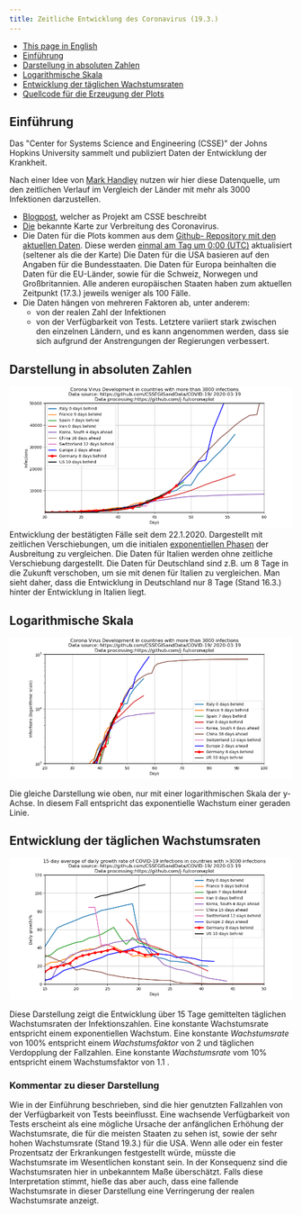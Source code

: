 ```yaml
---
title: Zeitliche Entwicklung des Coronavirus (19.3.)
---
```


- [This page in English](index.en.md)
- [Einführung](#einführung)
- [Darstellung in absoluten Zahlen](#darstellung-in-absoluten-zahlen)
- [Logarithmische Skala](#Logarithmische-Skala)
- [Entwicklung der täglichen Wachstumsraten](#entwicklung-der-täglichen-wachstumsraten)
- [Quellcode für die Erzeugung der Plots](https://github.com/j-fu/coronaplot)


## Einführung
Das  "Center for Systems Science and Engineering (CSSE)" der Johns Hopkins University sammelt und publiziert Daten der Entwicklung der Krankheit.

Nach einer Idee von [Mark Handley](https://twitter.com/MarkJHandley/status/1237119688578138112?s=20) nutzen wir hier diese Datenquelle, um den zeitlichen Verlauf im Vergleich der Länder mit mehr als 3000 Infektionen darzustellen.

- [Blogpost](https://systems.jhu.edu/research/public-health/ncov/), welcher as Projekt am CSSE beschreibt
- [Die](https://gisanddata.maps.arcgis.com/apps/opsdashboard/index.html#/bda7594740fd40299423467b48e9ecf6) bekannte Karte zur Verbreitung des Coronavirus.
- Die Daten für die Plots kommen aus dem [Github- Repository mit den aktuellen Daten](https://github.com/CSSEGISandData/COVID-19). Diese werden [einmal am Tag um 0:00  (UTC)](https://github.com/CSSEGISandData/COVID-19/tree/master/csse_covid_19_data#update-frequency) aktualisiert (seltener als die der Karte)
Die Daten für die USA basieren auf den Angaben für die Bundesstaaten. Die Daten für Europa beinhalten die Daten für die EU-Länder, sowie für die Schweiz, Norwegen und Großbritannien. Alle anderen europäischen Staaten haben zum aktuellen Zeitpunkt (17.3.) jeweils weniger als 100 Fälle.
- Die Daten hängen von mehreren Faktoren ab, unter anderem:
   - von der realen Zahl der Infektionen
   - von der Verfügbarkeit von Tests.
   Letztere variiert stark zwischen den einzelnen Ländern, und es kann angenommen werden, dass sie sich aufgrund der Anstrengungen der Regierungen verbessert.


## Darstellung in absoluten Zahlen
![](infected-exp.png) 
Entwicklung der bestätigten Fälle seit dem 22.1.2020. Dargestellt mit zeitlichen Verschiebungen, um die initialen [exponentiellen Phasen](https://de.wikipedia.org/wiki/Exponentielles_Wachstum) der Ausbreitung zu vergleichen.
Die Daten für Italien werden ohne zeitliche Verschiebung dargestellt. Die Daten für Deutschland sind z.B. um 8 Tage in die Zukunft verschoben, um sie mit denen für Italien zu vergleichen. Man sieht daher, dass die Entwicklung in Deutschland nur 8 Tage (Stand 16.3.) hinter der Entwicklung in Italien liegt.


## Logarithmische Skala
![](infected.png) 

Die gleiche Darstellung wie oben, nur mit einer logarithmischen Skala der y-Achse. In diesem Fall entspricht das exponentielle Wachstum einer geraden Linie.

## Entwicklung der täglichen Wachstumsraten
![](infected-growthrate.png) 

Diese Darstellung zeigt die Entwicklung über 15 Tage gemittelten täglichen Wachstumsraten der Infektionszahlen. Eine konstante Wachstumsrate entspricht einem exponentiellen Wachstum. Eine konstante *Wachstumsrate* von 100% entspricht einem *Wachstumsfaktor* von 2
und täglichen Verdopplung der Fallzahlen. Eine konstante *Wachstumsrate* vom 10% entspricht einem Wachstumsfaktor von 1.1 .



### Kommentar zu dieser Darstellung

Wie in der Einführung beschrieben, sind die hier genutzten Fallzahlen von der Verfügbarkeit von Tests beeinflusst. Eine wachsende Verfügbarkeit von Tests  erscheint als eine mögliche Ursache der anfänglichen Erhöhung der Wachstumsrate, die für die meisten Staaten zu sehen ist, sowie der sehr hohen Wachstumsrate (Stand 19.3.) für die USA. Wenn alle oder ein fester Prozentsatz der Erkrankungen festgestellt würde, müsste die Wachstumsrate im Wesentlichen konstant sein. In der Konsequenz sind die Wachstumsraten hier in unbekanntem Maße überschätzt.
Falls diese Interpretation stimmt, hieße das aber auch, dass eine fallende Wachstumsrate in dieser Darstellung eine Verringerung der realen Wachstumsrate anzeigt.
